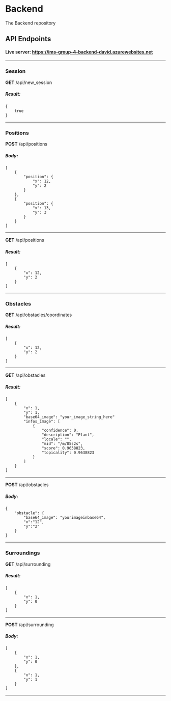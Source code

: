 # Backend
The Backend repository

## API Endpoints
#### Live server: https://ims-group-4-backend-david.azurewebsites.net

-------------
### **Session**

**GET** /api/new_session
##### Result:
```
{
    true
}
```
-------------

### **Positions**

**POST** /api/positions
##### Body:
```
[
    {
        "position": {
            "x": 12,
            "y": 2
        }
    },
    {
        "position": {
            "x": 13,
            "y": 3
        }
    }
]
```
-------------

**GET** /api/positions
##### Result:
```
[
    {
        "x": 12,
        "y": 2
    }
]
```
-------------

### **Obstacles**

**GET** /api/obstacles/coordinates
##### Result:
```
[
    {
        "x": 12,
        "y": 2
    }
]
```
-------------

**GET** /api/obstacles
##### Result:
```
[
    {
        "x": 1,
        "y": 1,
        "base64_image": "your_image_string_here"
        "infos_image": [
            {
                "confidence": 0,
                "description": "Plant",
                "locale": "",
                "mid": "/m/05s2s",
                "score": 0.9638823,
                "topicality": 0.9638823
            }
        ]
    }
]
```
-------------

**POST** /api/obstacles
##### Body:
```
{
    "obstacle": {
        "base64_image": "yourimageinbase64",
        "x":"12",
        "y":"2"
    }
}
```
-------------

### **Surroundings**

**GET** /api/surrounding
##### Result:
```
[
    {
        "x": 1,
        "y": 0
    }
]
```
-------------

**POST** /api/surrounding
##### Body:
```
[
    {
        "x": 1,
        "y": 0
    },
    {
        "x": 1,
        "y": 1
    }
]
```
-------------

